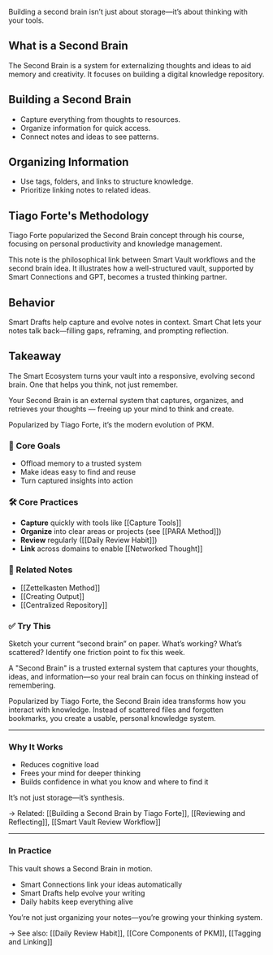 Building a second brain isn’t just about storage—it’s about thinking with your tools. 
## What is a Second Brain
The Second Brain is a system for externalizing thoughts and ideas to aid memory and creativity. It focuses on building a digital knowledge repository.
## Building a Second Brain
- Capture everything from thoughts to resources.
- Organize information for quick access.
- Connect notes and ideas to see patterns.

## Organizing Information
- Use tags, folders, and links to structure knowledge.
- Prioritize linking notes to related ideas.

## Tiago Forte's Methodology
Tiago Forte popularized the Second Brain concept through his course, focusing on personal productivity and knowledge management.

This note is the philosophical link between Smart Vault workflows and the second brain idea. It illustrates how a well-structured vault, supported by Smart Connections and GPT, becomes a trusted thinking partner.

## Behavior
Smart Drafts help capture and evolve notes in context. Smart Chat lets your notes talk back—filling gaps, reframing, and prompting reflection.

## Takeaway
The Smart Ecosystem turns your vault into a responsive, evolving second brain. One that helps you think, not just remember.


Your Second Brain is an external system that captures, organizes, and retrieves your thoughts — freeing up your mind to think and create.

Popularized by Tiago Forte, it’s the modern evolution of PKM.

### 🎯 Core Goals
- Offload memory to a trusted system
- Make ideas easy to find and reuse
- Turn captured insights into action

### 🛠️ Core Practices
- **Capture** quickly with tools like [[Capture Tools]]
- **Organize** into clear areas or projects (see [[PARA Method]])
- **Review** regularly ([[Daily Review Habit]])
- **Link** across domains to enable [[Networked Thought]]

### 🔗 Related Notes
- [[Zettelkasten Method]]
- [[Creating Output]]
- [[Centralized Repository]]

### ✅ Try This
Sketch your current “second brain” on paper. What’s working? What’s scattered? Identify one friction point to fix this week.


A "Second Brain" is a trusted external system that captures your thoughts, ideas, and information—so your real brain can focus on thinking instead of remembering.

Popularized by Tiago Forte, the Second Brain idea transforms how you interact with knowledge. Instead of scattered files and forgotten bookmarks, you create a usable, personal knowledge system.

---

### Why It Works
- Reduces cognitive load
- Frees your mind for deeper thinking
- Builds confidence in what you know and where to find it

It’s not just storage—it’s synthesis.

→ Related: [[Building a Second Brain by Tiago Forte]], [[Reviewing and Reflecting]], [[Smart Vault Review Workflow]]

---

### In Practice
This vault shows a Second Brain in motion.

- Smart Connections link your ideas automatically
- Smart Drafts help evolve your writing
- Daily habits keep everything alive

You’re not just organizing your notes—you’re growing your thinking system.

→ See also: [[Daily Review Habit]], [[Core Components of PKM]], [[Tagging and Linking]]